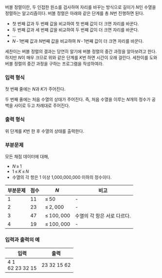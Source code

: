 버블 정렬이란, 두 인접한 원소를 검사하여 자리를 바꾸는 방식으로 길이가 <span class="tex-span"><i>N</i></span>인 수열을 정렬하는 알고리즘이다. 버블 정렬은 아래와 같은 단계를 총 <span class="tex-span"><i>N</i></span>번 진행하면 된다.


- 첫 번째 값과 두 번째 값을 비교하여 첫 번째 값이 더 크면 자리를 바꾼다.
- 두 번째 값과 세 번째 값을 비교하여 두 번째 값이 더 크면 자리를 바꾼다.
- …
- <span class="tex-span"><i>N</i>&thinsp;-&thinsp;1</span>번째 값과 <span class="tex-span"><i>N</i></span>번째 값을 비교하여 <span class="tex-span"><i>N</i>&thinsp;-&thinsp;1</span>번째 값이 더 크면 자리를 바꾼다.


세찬이는 버블 정렬의 결과는 당연히 알기에 버블 정렬의 중간 과정을 알아보려고 한다. 하지만 <span class="tex-span"><i>N</i></span>이 매우 크므로 위와 같은 단계를 <span class="tex-span"><i>K</i></span>번 하면 시간이 오래 걸린다. 세찬이를 도와 버블 정렬의 중간 과정을 구하는 프로그램을 작성하여라.

### 입력 형식

첫 번째 줄에는 <span class="tex-span"><i>N</i></span>과 <span class="tex-span"><i>K</i></span>가 주어진다.

두 번째 줄에는 처음 수열의 상태가 주어진다. 즉, 처음 수열을 이루는 <span class="tex-span"><i>N</i></span>개의 정수가 공백을 사이로 두고 차례대로 주어진다.

### 출력 형식

위 단계를 <span class="tex-span"><i>K</i></span>번 한 후 수열의 상태를 출력한다.

### 부분문제

모든 채점 데이터에 대해,

* <span class="tex-span"><i>N</i>&thinsp;&ge;&thinsp;1</span>
* <span class="tex-span">1&thinsp;&le;&thinsp;<i>K</i>&thinsp;&le;&thinsp;<i>N</i></span>
* 수열의 각 항은 1 이상 1,000,000,000 이하의 정수이다.


<div class="row">
<div style="min-width: 320px;" class="col-mg-7 col-sm-7 col-lg-7">
<div class="table-responsive">
<table class='table table-bordered table-condensed'>
 <thead>
  <tr>
   <th class="col-sm-1 col-md-1 col-lg-1">부분문제</th>
   <th class="col-sm-1 col-md-1 col-lg-1">점수</th>
   <th class="col-sm-2 col-md-2 col-lg-2"><span class="tex-span"><i>N</i></span></th>
   <th class="col-sm-3 col-md-3 col-lg-3">비고</th>
  </tr>
 </thead>
 <tbody>
  <tr>
   <td class="code-font">1</td>
   <td class="code-font">11</td>
   <td><span class="tex-span">&thinsp;&le;&thinsp;50</span></td>
   <td>-</td>
  </tr>
  <tr>
   <td class="code-font">2</td>
   <td class="code-font">23</td>
   <td><span class="tex-span">&thinsp;&le;&thinsp;2,&thinsp;000</span></td>
   <td>-</td>
  </tr>
  <tr>
   <td class="code-font">3</td>
   <td class="code-font">47</td>
   <td><span class="tex-span">&thinsp;&le;&thinsp;100,&thinsp;000</span></td>
   <td>수열의 각 항은 서로 다르다.</td>
  </tr>
  <tr>
   <td class="code-font">4</td>
   <td class="code-font">19</td>
   <td><span class="tex-span">&thinsp;&le;&thinsp;100,&thinsp;000</span></td>
   <td>-</td>
  </tr>
 </tbody>
</table>
</div>
</div>
</div>

### 입력과 출력의 예

<table class='table table-bordered table-condensed'>
 <thead>
  <tr>
   <th style="width: 50%;">입력</th>
   <th style="width: 50%;">출력</th>
  </tr>
 </thead>
 <tbody>
  <tr>
   <td class="code-font">4 1<br>
62 23 32 15</td>
   <td class="code-font">23 32 15 62</td>
  </tr>
 </tbody>
</table>